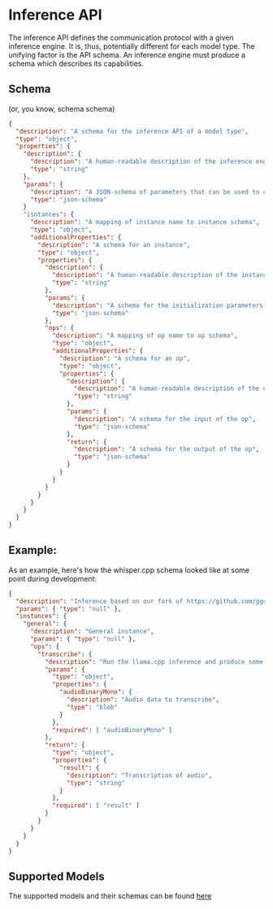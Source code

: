 # Inference API

The inference API defines the communication protocol with a given inference engine. It is, thus, potentially different for each model type. The unifying factor is the API schema. An inference engine must produce a schema which describes its capabilities.

## Schema

(or, you know, schema schema)

```json
{
  "description": "A schema for the inference API of a model type",
  "type": "object",
  "properties": {
    "description": {
      "description": "A human-readable description of the inference engine",
      "type": "string"
    },
    "params": {
      "description": "A JSON-schema of parameters that can be used to create a model",
      "type": "json-schema"
    }
    "isntances": {
      "description": "A mapping of instance name to instance schema",
      "type": "object",
      "additionalProperties": {
        "description": "A schema for an instance",
        "type": "object",
        "properties": {
          "description": {
            "description": "A human-readable description of the instance",
            "type": "string"
          },
          "params": {
            "description": "A schema for the initialization parameters of the instance",
            "type": "json-schema"
          },
          "ops": {
            "description": "A mapping of op name to op schema",
            "type": "object",
            "additionalProperties": {
              "description": "A schema for an op",
              "type": "object",
              "properties": {
                "description": {
                  "description": "A human-readable description of the op",
                  "type": "string"
                },
                "params": {
                  "description": "A schema for the input of the op",
                  "type": "json-schema"
                },
                "return": {
                  "description": "A schema for the output of the op",
                  "type": "json-schema"
                }
              }
            }
          }
        }
      }
    }
  }
}
```

## Example: 

As an example, here's how the whisper.cpp schema looked like at some point during development:

```json
{
  "description": "Inference based on our fork of https://github.com/ggerganov/whisper.cpp",
  "params": { "type": "null" },
  "instances": {
    "general": {
      "description": "General instance",
      "params": { "type": "null" },
      "ops": {
        "transcribe": {
          "description": "Run the llama.cpp inference and produce some output",
          "params": {
            "type": "object",
            "properties": {
              "audioBinaryMono": {
                "description": "Audio data to transcribe",
                "type": "blob"
              }
            },
            "required": [ "audioBinaryMono" ]
          },
          "return": {
            "type": "object",
            "properties": {
              "result": {
                "description": "Transcription of audio",
                "type": "string"
              }
            },
            "required": [ "result" ]
          }
        }
      }
    }
  }
}
```

## Supported Models

The supported models and their schemas can be found [here](https://alpacacore.com/docs/getting-started/models)

